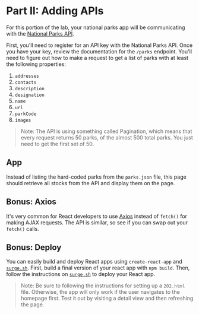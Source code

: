 # Part II: Adding APIs

For this portion of the lab, your national parks app will be communicating with
the [National Parks API](https://www.nps.gov/subjects/developer/index.htm).

First, you'll need to register for an API key with the National Parks API. Once
you have your key, review the documentation for the `/parks` endpoint. You'll
need to figure out how to make a request to get a list of parks with at least
the following properties:

1. `addresses`
1. `contacts`
1. `description`
1. `designation`
1. `name`
1. `url`
1. `parkCode`
1. `images`

> Note: The API is using something called Pagination, which means that every request returns 50 parks, of the almost 500 total parks. You just need to get the first set of 50.

## App

Instead of listing the hard-coded parks from the `parks.json` file, this page
should retrieve all stocks from the API  and display them on the page.

## Bonus: Axios

It's very common for React developers to use
[Axios](https://github.com/axios/axios) instead of `fetch()` for making AJAX
requests. The API is similar, so see if you can swap out your `fetch()` calls.

## Bonus: Deploy

You can easily build and deploy React apps using `create-react-app` and
[`surge.sh`](https://surge.sh). First, build a final version of your react app
with `npm build`. Then, follow the instructions on
[`surge.sh`](https://surge.sh) to deploy your React app.

> Note: Be sure to following the instructions for setting up a `202.html` file.
> Otherwise, the app will only work if the user navigates to the homepage first.
> Test it out by visiting a detail view and then refreshing the page.

